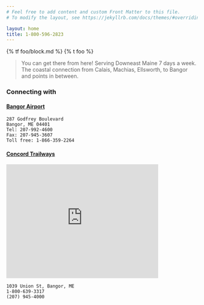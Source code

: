 ```yaml
---
# Feel free to add content and custom Front Matter to this file.
# To modify the layout, see https://jekyllrb.com/docs/themes/#overriding-theme-defaults

layout: home
title: 1-800-596-2823
---
```


{% tf foo/block.md %}
{% t foo %}

> You can get there from here! Serving Downeast Maine 7 days a week. The
coastal connection from Calais, Machias, Ellsworth, to Bangor and points in
between.

### Connecting with

#### [Bangor Airport](http://www.flybangor.com/)

```
287 Godfrey Boulevard
Bangor, ME 04401
Tel: 207-992-4600
Fax: 207-945-3607
Toll free: 1-866-359-2264
```

#### [Concord Trailways](https://goo.gl/maps/t7kjbvQugTPNC4Vv9)

<iframe src="https://www.google.com/maps/embed?pb=!1m18!1m12!1m3!1d2830.2352876190507!2d-68.81127552340313!3d44.81677107640232!2m3!1f0!2f0!3f0!3m2!1i1024!2i768!4f13.1!3m3!1m2!1s0x4cae4ad27ac79c7b%3A0x8fc4cc67647204ce!2sConcord%20Coach%20Lines%3A%20Bus%20Terminal!5e0!3m2!1sen!2sus!4v1692847819507!5m2!1sen!2sus" width="400" height="300" style="border:0;" allowfullscreen="" loading="lazy" referrerpolicy="no-referrer-when-downgrade"></iframe>

```
1039 Union St, Bangor, ME
1-800-639-3317
(207) 945-4000
```
